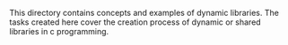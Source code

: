 This directory contains concepts and
examples of dynamic libraries.
The tasks created here cover the creation process
of dynamic or shared libraries in c programming.
